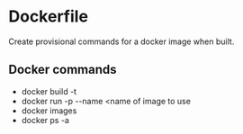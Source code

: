 # Dockerfile
Create provisional commands for a docker image when built.

## Docker commands
- docker build -t <new image name> <location>
- docker run -p <port publish> --name <new container name> <name of image to use
- docker images
- docker ps -a
